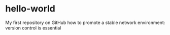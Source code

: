 # hello-world
My first repository on GitHub
how to promote a stable network environment:
version control is essential
